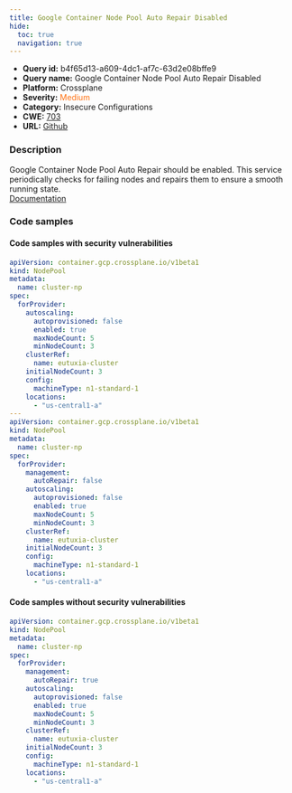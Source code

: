 ```yaml
---
title: Google Container Node Pool Auto Repair Disabled
hide:
  toc: true
  navigation: true
---
```


<style>
  .highlight .hll {
    background-color: #ff171742;
  }
  .md-content {
    max-width: 1100px;
    margin: 0 auto;
  }
</style>

-   **Query id:** b4f65d13-a609-4dc1-af7c-63d2e08bffe9
-   **Query name:** Google Container Node Pool Auto Repair Disabled
-   **Platform:** Crossplane
-   **Severity:** <span style="color:#ff7213">Medium</span>
-   **Category:** Insecure Configurations
-   **CWE:** <a href="https://cwe.mitre.org/data/definitions/703.html" onclick="newWindowOpenerSafe(event, 'https://cwe.mitre.org/data/definitions/703.html')">703</a>
-   **URL:** [Github](https://github.com/Checkmarx/kics/tree/master/assets/queries/crossplane/gcp/google_container_node_pool_auto_repair_disabled)

### Description
Google Container Node Pool Auto Repair should be enabled. This service periodically checks for failing nodes and repairs them to ensure a smooth running state.<br>
[Documentation](https://doc.crds.dev/github.com/crossplane/provider-gcp/container.gcp.crossplane.io/NodePool/v1beta1@v0.21.0#spec-forProvider-management-autoRepair)

### Code samples
#### Code samples with security vulnerabilities
```yaml title="Positive test num. 1 - yaml file" hl_lines="27 6"
apiVersion: container.gcp.crossplane.io/v1beta1
kind: NodePool
metadata:
  name: cluster-np
spec:
  forProvider:
    autoscaling:
      autoprovisioned: false
      enabled: true
      maxNodeCount: 5
      minNodeCount: 3 
    clusterRef:
      name: eutuxia-cluster
    initialNodeCount: 3 
    config:
      machineType: n1-standard-1
    locations:
      - "us-central1-a"    
---
apiVersion: container.gcp.crossplane.io/v1beta1
kind: NodePool
metadata:
  name: cluster-np
spec:
  forProvider:
    management:
      autoRepair: false
    autoscaling:
      autoprovisioned: false
      enabled: true
      maxNodeCount: 5
      minNodeCount: 3 
    clusterRef:
      name: eutuxia-cluster
    initialNodeCount: 3 
    config:
      machineType: n1-standard-1
    locations:
      - "us-central1-a"    

```


#### Code samples without security vulnerabilities
```yaml title="Negative test num. 1 - yaml file"
apiVersion: container.gcp.crossplane.io/v1beta1
kind: NodePool
metadata:
  name: cluster-np
spec:
  forProvider:
    management:
      autoRepair: true
    autoscaling:
      autoprovisioned: false
      enabled: true
      maxNodeCount: 5
      minNodeCount: 3 
    clusterRef:
      name: eutuxia-cluster
    initialNodeCount: 3 
    config:
      machineType: n1-standard-1
    locations:
      - "us-central1-a"    

```
